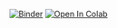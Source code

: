[![Binder](https://mybinder.org/badge_logo.svg)](https://mybinder.org/v2/gh/d1pg1/jupiter_notebook_test/HEAD)
<a target="_blank" href="https://colab.research.google.com/github/d1pg1/jupiter_notebook_test/blob/main/My_sample_notebook.ipynb">
  <img src="https://colab.research.google.com/assets/colab-badge.svg" alt="Open In Colab"/>
</a>
